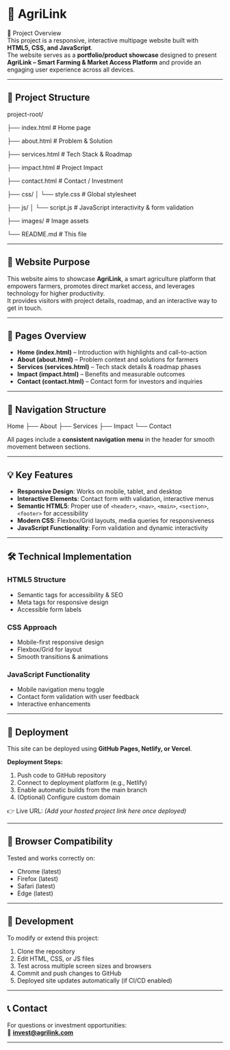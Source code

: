 #  🌱 AgriLink 

🌟 Project Overview  
This project is a responsive, interactive multipage website built with **HTML5, CSS, and JavaScript**.  
The website serves as a **portfolio/product showcase** designed to present **AgriLink – Smart Farming & Market Access Platform** and provide an engaging user experience across all devices.  

---

## 📁 Project Structure
project-root/

├── index.html # Home page

├── about.html # Problem & Solution

├── services.html # Tech Stack & Roadmap

├── impact.html # Project Impact

├── contact.html # Contact / Investment

├── css/
│ └── style.css # Global stylesheet

├── js/
│ └── script.js # JavaScript interactivity & form validation

├── images/ # Image assets

└── README.md # This file


---

## 🎯 Website Purpose
This website aims to showcase **AgriLink**, a smart agriculture platform that empowers farmers, promotes direct market access, and leverages technology for higher productivity.  
It provides visitors with project details, roadmap, and an interactive way to get in touch.  

---

## 📄 Pages Overview
- **Home (index.html)** – Introduction with highlights and call-to-action  
- **About (about.html)** – Problem context and solutions for farmers  
- **Services (services.html)** – Tech stack details & roadmap phases  
- **Impact (impact.html)** – Benefits and measurable outcomes  
- **Contact (contact.html)** – Contact form for investors and inquiries  

---

## 🧭 Navigation Structure
Home
├── About
├── Services
├── Impact
└── Contact

All pages include a **consistent navigation menu** in the header for smooth movement between sections.  

---

## 💡 Key Features
- **Responsive Design**: Works on mobile, tablet, and desktop  
- **Interactive Elements**: Contact form with validation, interactive menus  
- **Semantic HTML5**: Proper use of `<header>`, `<nav>`, `<main>`, `<section>`, `<footer>` for accessibility  
- **Modern CSS**: Flexbox/Grid layouts, media queries for responsiveness  
- **JavaScript Functionality**: Form validation and dynamic interactivity  

---

## 🛠️ Technical Implementation

### HTML5 Structure
- Semantic tags for accessibility & SEO  
- Meta tags for responsive design  
- Accessible form labels  

### CSS Approach
- Mobile-first responsive design  
- Flexbox/Grid for layout  
- Smooth transitions & animations  

### JavaScript Functionality
- Mobile navigation menu toggle  
- Contact form validation with user feedback  
- Interactive enhancements  

---

## 🚀 Deployment
This site can be deployed using **GitHub Pages, Netlify, or Vercel**.  

**Deployment Steps:**  
1. Push code to GitHub repository  
2. Connect to deployment platform (e.g., Netlify)  
3. Enable automatic builds from the main branch  
4. (Optional) Configure custom domain  

👉 Live URL: *(Add your hosted project link here once deployed)*  

---

## 📱 Browser Compatibility
Tested and works correctly on:  
- Chrome (latest)  
- Firefox (latest)  
- Safari (latest)  
- Edge (latest)  

---

## 🔧 Development
To modify or extend this project:  
1. Clone the repository  
2. Edit HTML, CSS, or JS files  
3. Test across multiple screen sizes and browsers  
4. Commit and push changes to GitHub  
5. Deployed site updates automatically (if CI/CD enabled)  

---

## 📞 Contact
For questions or investment opportunities:  
📧 **invest@agrilink.com**  

---
